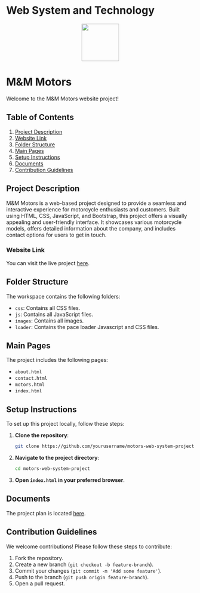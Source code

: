 # Web System and Technology

<div id="header" align="center">
  <img src="https://media.giphy.com/media/M9gbBd9nbDrOTu1Mqx/giphy.gif" width="100"/>
</div>

# M&M Motors

Welcome to the M&M Motors website project!

## Table of Contents

1. [Project Description](#project-description)
2. [Website Link](#website-link)
3. [Folder Structure](#folder-structure)
4. [Main Pages](#main-pages)
5. [Setup Instructions](#setup-instructions)
6. [Documents](#documents)
7. [Contribution Guidelines](#contribution-guidelines)

## Project Description

M&M Motors is a web-based project designed to provide a seamless and interactive experience for motorcycle enthusiasts and customers. Built using HTML, CSS, JavaScript, and Bootstrap, this project offers a visually appealing and user-friendly interface. It showcases various motorcycle models, offers detailed information about the company, and includes contact options for users to get in touch.

### Website Link

You can visit the live project [here](https://rh4ndon.github.io/motors-web-system-project/).

## Folder Structure

The workspace contains the following folders:

- `css`: Contains all CSS files.
- `js`: Contains all JavaScript files.
- `images`: Contains all images.
- `loader`: Contains the pace loader Javascript and CSS files.

## Main Pages

The project includes the following pages:

- `about.html`
- `contact.html`
- `motors.html`
- `index.html`

## Setup Instructions

To set up this project locally, follow these steps:

1. **Clone the repository**:
   ```bash
   git clone https://github.com/yourusername/motors-web-system-project.git
   ```
2. **Navigate to the project directory**:
   ```bash
   cd motors-web-system-project
   ```
3. **Open `index.html` in your preferred browser**.

## Documents

The project plan is located [here](https://docs.google.com/spreadsheets/d/15EaK0cQr20WOfhmeqgcDBi--JsyXMPwhVnfQiFPpets/edit?usp=sharing).

## Contribution Guidelines

We welcome contributions! Please follow these steps to contribute:

1. Fork the repository.
2. Create a new branch (`git checkout -b feature-branch`).
3. Commit your changes (`git commit -m 'Add some feature'`).
4. Push to the branch (`git push origin feature-branch`).
5. Open a pull request.
